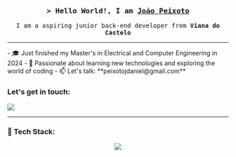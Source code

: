 <!-- Intro  -->
<h3 align="center">
        <samp>&gt; Hello World!, I am
                <b><a target="_blank" href="">João Peixoto</a></b>
        </samp>
</h3>

<p align="center"> 
  <samp>
    I am a aspiring junior back-end developer from <b>Viana do Castelo</b>
    <br>
  </samp>
</p>

</details>

<hr>
- 🎓 Just finished my Master's in Electrical and Computer Engineering in 2024
- 🌱 Passionate about learning new technologies and exploring the world of coding
- 📫 Let's talk: **peixotojdaniel@gmail.com**

<h3 align="left">Let's get in touch:</h3>
<p align="left">
 <a href="https://www.linkedin.com/in/joaodanielpeixoto/" target="_blank">
  <img src="https://img.shields.io/badge/LinkedIn-0077B5?style=for-the-badge&logo=linkedin&logoColor=white"/>
 </a>
<!---
<a href="CV_JoaoPeixoto.pdf" download>
  <img src="https://img.shields.io/badge/CV-4285F4?style=for-the-badge&logo=Github&logoColor=white"/>
 </a>
-->

</p>
<hr>
<h3 align="left" > 🚀 Tech Stack:</h3>
<p align="center">
    <img src="https://skillicons.dev/icons?i=java,py,c,cs,cpp,arduino,ros,raspberrypi,docker,unity,github,html,css,mysql,sqlite,ubuntu" 
 </p>

  
